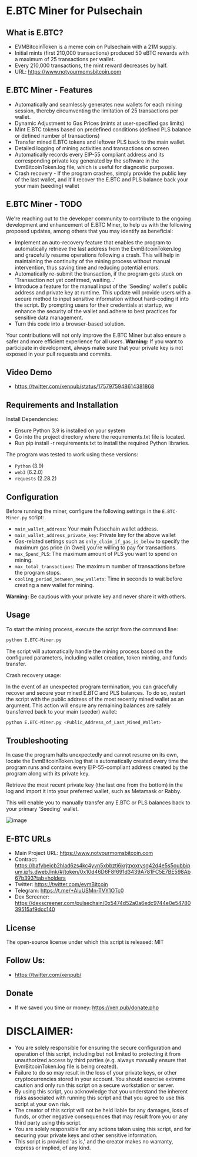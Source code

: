 
# E.BTC Miner for Pulsechain

## What is E.BTC?

- EVMBitcoinToken is a meme coin on Pulsechain with a 21M supply.
- Initial mints (first 210,000 transactions) produced 50 eBTC rewards with a maximum of 25 transactions per wallet. 
- Every 210,000 transactions, the mint reward decreases by half.
- URL: https://www.notyourmomsbitcoin.com


## E.BTC Miner - Features

- Automatically and seamlessly generates new wallets for each mining session, thereby circumventing the limitation of 25 transactions per wallet.
- Dynamic Adjustment to Gas Prices (mints at user-specified gas limits)
- Mint E.BTC tokens based on predefined conditions (defined PLS balance or defined number of transactions)
- Transfer mined E.BTC tokens and leftover PLS back to the main wallet.
- Detailed logging of mining activities and transactions on screen
- Automatically records every EIP-55 compliant address and its corresponding private key generated by the software in the EvmBitcoinToken.log file, which is useful for diagnostic purposes.
- Crash recovery - If the program crashes, simply provide the public key of the last wallet, and it'll recover the E.BTC and PLS balance back your your main (seeding) wallet


##  E.BTC Miner - TODO

We're reaching out to the developer community to contribute to the ongoing development and enhancement of E.BTC Miner, to help us with the following proposed updates, among others that you may identify as beneficial:

- Implement an auto-recovery feature that enables the program to automatically retrieve the last address from the EvmBitcoinToken.log and gracefully resume operations following a crash. This will help in maintaining the continuity of the mining process without manual intervention, thus saving time and reducing potential errors.
- Automatically re-submit the transaction, if the program gets stuck on 'Transaction not yet confirmed, waiting...' 
- Introduce a feature for the manual input of the 'Seeding' wallet's public address and private key at runtime. This update will provide users with a secure method to input sensitive information without hard-coding it into the script. By prompting users for their credentials at startup, we enhance the security of the wallet and adhere to best practices for sensitive data management.
- Turn this code into a browser-based solution.

Your contributions will not only improve the E.BTC Miner but also ensure a safer and more efficient experience for all users.
**Warning:** If you want to participate in development, always make sure that your private key is not exposed in your pull requests and commits.


## Video Demo

- https://twitter.com/xenpub/status/1757975948614381868


## Requirements and Installation

Install Dependencies:
- Ensure Python 3.9 is installed on your system
- Go into the project directory where the requirements.txt file is located.
- Run pip install -r requirements.txt to install the required Python libraries.

The program was tested to work using these versions:
- `Python` (3.9)
- `web3` (6.2.0)
- `requests` (2.28.2)


## Configuration

Before running the miner, configure the following settings in the `E.BTC-Miner.py` script:

- `main_wallet_address`: Your main Pulsechain wallet address.
- `main_wallet_address_private_key`: Private key for the above wallet 
- Gas-related settings such as `only_claim_if_gas_is_below` to specify the maximum gas price (in Gwei) you're willing to pay for transactions.
- `max_Spend_PLS`: The maximum amount of PLS you want to spend on mining.
- `max_total_transactions`: The maximum number of transactions before the program stops.
- `cooling_period_between_new_wallets`: Time in seconds to wait before creating a new wallet for mining.

**Warning:** Be cautious with your private key and never share it with others.


## Usage

To start the mining process, execute the script from the command line:

```bash
python E.BTC-Miner.py
```
The script will automatically handle the mining process based on the configured parameters, including wallet creation, token minting, and funds transfer.


Crash recovery usage:

In the event of an unexpected program termination, you can gracefully recover and secure your mined E.BTC and PLS balances. To do so, restart the script with the public address of the most recently mined wallet as an argument. This action will ensure any remaining balances are safely transferred back to your main (seeder) wallet:

```bash
python E.BTC-Miner.py <Public_Address_of_Last_Mined_Wallet>
```



## Troubleshooting

In case the program halts unexpectedly and cannot resume on its own, locate the EvmBitcoinToken.log that is automatically created every time the program runs and contains every EIP-55-compliant address created by the program along with its private key. 

Retrieve the most recent private key (the last one from the bottom) in the log and import it into your preferred wallet, such as Metamask or Rabby.

This will enable you to manually transfer any E.BTC or PLS balances back to your primary 'Seeding' wallet.

![image](https://github.com/JozefJarosciak/E.BTC/assets/3492464/3666ad21-ebec-4fd3-9583-6cc448db21da)



## E-BTC URLs

- Main Project URL: https://www.notyourmomsbitcoin.com
- Contract: https://bafybeicb2hlad6zs4kc4yvn5xbbzti6krjtpoxrysg42d4e5s5oubbipum.ipfs.dweb.link/#/token/0x10d46D6F8f691d3439A781FC5E7BE598Ab67b393?tab=holders
- Twitter: https://twitter.com/evmBitcoin
- Telegram: https://t.me/+AluUSMn-TVY1OTc0
- Dex Screener: https://dexscreener.com/pulsechain/0x5474d52a0a6edc9744e0e5478039515af9dcc140
  

## License

The open-source license under which this script is released: MIT


## Follow Us:

- https://twitter.com/xenpub/


## Donate

- If we saved you time or money: https://xen.pub/donate.php


# DISCLAIMER:

- You are solely responsible for ensuring the secure configuration and operation of this script, including but not limited to protecting it from unauthorized access by third parties (e.g. always manually ensure that EvmBitcoinToken.log file is being created). 
- Failure to do so may result in the loss of your private keys, or other cryptocurrencies stored in your account. You should exercise extreme caution and only run this script on a secure workstation or server.
- By using this script, you acknowledge that you understand the inherent risks associated with running this script and that you agree to use this script at your own risk.
- The creator of this script will not be held liable for any damages, loss of funds, or other negative consequences that may result from you or any third party using this script.
- You are solely responsible for any actions taken using this script, and for securing your private keys and other sensitive information.
- This script is provided 'as is,' and the creator makes no warranty, express or implied, of any kind.

